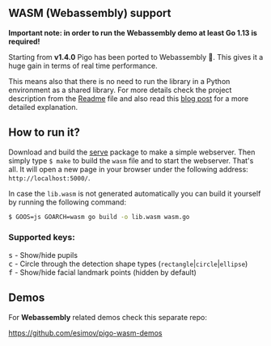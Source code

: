 ## WASM (Webassembly) support

**Important note: in order to run the Webassembly demo at least Go 1.13 is required!**

Starting from **v1.4.0** Pigo has been ported to Webassembly 🎉. This gives it a huge gain in terms of real time performance.

This means also that there is no need to run the library in a Python environment as a shared library. For more details check the project description from the [Readme](https://github.com/esimov/pigo/blob/master/README.md#real-time-face-detection) file and also read this [blog post](https://esimov.com/2019/11/pupilseyes-localization-in-the-pigo-face-detection-library) for a more detailed explanation.

## How to run it?

Download and build the [serve](https://github.com/mattn/serve) package to make a simple webserver. Then simply type `$ make` to build the `wasm` file and to start the webserver. That's all. It will open a new page in your browser under the following address: `http://localhost:5000/`.

In case the `lib.wasm` is not generated automatically you can build it yourself by running the following command:

```bash
$ GOOS=js GOARCH=wasm go build -o lib.wasm wasm.go
```
### Supported keys:
<kbd>s</kbd> - Show/hide pupils<br/>
<kbd>c</kbd> - Circle through the detection shape types (`rectangle`|`circle`|`ellipse`)<br/>
<kbd>f</kbd> - Show/hide facial landmark points (hidden by default)

## Demos

For **Webassembly** related demos check this separate repo:

https://github.com/esimov/pigo-wasm-demos


